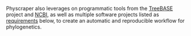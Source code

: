 Physcraper also leverages on programmatic tools from the
[TreeBASE](https://treebase.org/treebase-web/urlAPI.html) project and
[NCBI](https://www.ncbi.nlm.nih.gov/home/develop/api/), as well as multiple software
projects listed as [requirements](#id1)
below, to create an automatic and reproducible workflow for phylogenetics.
